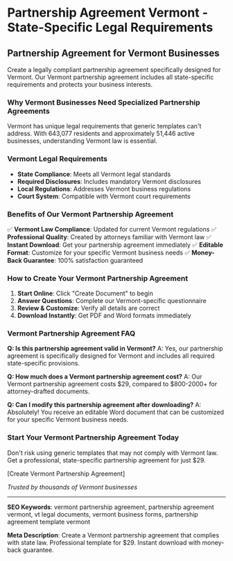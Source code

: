 # Partnership Agreement Vermont - State-Specific Legal Requirements

## Partnership Agreement for Vermont Businesses

Create a legally compliant partnership agreement specifically designed for Vermont. Our Vermont partnership agreement includes all state-specific requirements and protects your business interests.

### Why Vermont Businesses Need Specialized Partnership Agreements

Vermont has unique legal requirements that generic templates can't address. With 643,077 residents and approximately 51,446 active businesses, understanding Vermont law is essential.

### Vermont Legal Requirements

- **State Compliance**: Meets all Vermont legal standards
- **Required Disclosures**: Includes mandatory Vermont disclosures
- **Local Regulations**: Addresses Vermont business regulations
- **Court System**: Compatible with Vermont court requirements

### Benefits of Our Vermont Partnership Agreement

✅ **Vermont Law Compliance**: Updated for current Vermont regulations
✅ **Professional Quality**: Created by attorneys familiar with Vermont law
✅ **Instant Download**: Get your partnership agreement immediately
✅ **Editable Format**: Customize for your specific Vermont business needs
✅ **Money-Back Guarantee**: 100% satisfaction guaranteed

### How to Create Your Vermont Partnership Agreement

1. **Start Online**: Click "Create Document" to begin
2. **Answer Questions**: Complete our Vermont-specific questionnaire
3. **Review & Customize**: Verify all details are correct
4. **Download Instantly**: Get PDF and Word formats immediately

### Vermont Partnership Agreement FAQ

**Q: Is this partnership agreement valid in Vermont?**
A: Yes, our partnership agreement is specifically designed for Vermont and includes all required state-specific provisions.

**Q: How much does a Vermont partnership agreement cost?**
A: Our Vermont partnership agreement costs $29, compared to $800-2000+ for attorney-drafted documents.

**Q: Can I modify this partnership agreement after downloading?**
A: Absolutely! You receive an editable Word document that can be customized for your specific Vermont business needs.

### Start Your Vermont Partnership Agreement Today

Don't risk using generic templates that may not comply with Vermont law. Get a professional, state-specific partnership agreement for just $29.

[Create Vermont Partnership Agreement]

_Trusted by thousands of Vermont businesses_

---

**SEO Keywords**: vermont partnership agreement, partnership agreement vermont, vt legal documents, vermont business forms, partnership agreement template vermont

**Meta Description**: Create a Vermont partnership agreement that complies with state law. Professional template for $29. Instant download with money-back guarantee.
